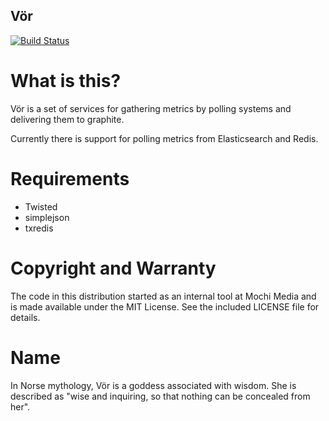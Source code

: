 Vör
---

[![Build Status](https://travis-ci.org/mochi/vor.png?branch=master)](https://travis-ci.org/mochi/vor)


What is this?
=============

Vör is a set of services for gathering metrics by polling systems and
delivering them to graphite.

Currently there is support for polling metrics from Elasticsearch and Redis.


Requirements
============

 - Twisted
 - simplejson
 - txredis


Copyright and Warranty
======================

The code in this distribution started as an internal tool at Mochi Media and
is made available under the MIT License. See the included LICENSE file for
details.


Name
====

In Norse mythology, Vör is a goddess associated with wisdom. She is described
as "wise and inquiring, so that nothing can be concealed from her".
